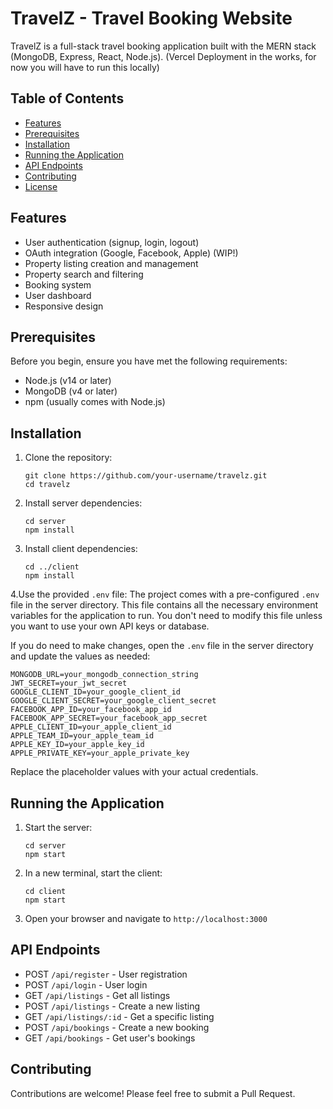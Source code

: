 # TravelZ - Travel Booking Website

TravelZ is a full-stack travel booking application built with the MERN stack (MongoDB, Express, React, Node.js). (Vercel Deployment in the works, for now you will have to run this locally)

## Table of Contents

- [Features](#features)
- [Prerequisites](#prerequisites)
- [Installation](#installation)
- [Running the Application](#running-the-application)
- [API Endpoints](#api-endpoints)
- [Contributing](#contributing)
- [License](#license)

## Features

- User authentication (signup, login, logout)
- OAuth integration (Google, Facebook, Apple) (WIP!)
- Property listing creation and management
- Property search and filtering
- Booking system
- User dashboard
- Responsive design

## Prerequisites

Before you begin, ensure you have met the following requirements:

- Node.js (v14 or later)
- MongoDB (v4 or later)
- npm (usually comes with Node.js)

## Installation

1. Clone the repository:
   ```
   git clone https://github.com/your-username/travelz.git
   cd travelz
   ```

2. Install server dependencies:
   ```
   cd server
   npm install
   ```

3. Install client dependencies:
   ```
   cd ../client
   npm install
   ```

4.Use the provided `.env` file:
   The project comes with a pre-configured `.env` file in the server directory. This file contains all the necessary environment variables for the application to run. You don't need to modify this file unless you want to use your own API keys or database.

   If you do need to make changes, open the `.env` file in the server directory and update the values as needed:
   ```
   MONGODB_URL=your_mongodb_connection_string
   JWT_SECRET=your_jwt_secret
   GOOGLE_CLIENT_ID=your_google_client_id
   GOOGLE_CLIENT_SECRET=your_google_client_secret
   FACEBOOK_APP_ID=your_facebook_app_id
   FACEBOOK_APP_SECRET=your_facebook_app_secret
   APPLE_CLIENT_ID=your_apple_client_id
   APPLE_TEAM_ID=your_apple_team_id
   APPLE_KEY_ID=your_apple_key_id
   APPLE_PRIVATE_KEY=your_apple_private_key
   ```

   Replace the placeholder values with your actual credentials.

## Running the Application

1. Start the server:
   ```
   cd server
   npm start
   ```

2. In a new terminal, start the client:
   ```
   cd client
   npm start
   ```

3. Open your browser and navigate to `http://localhost:3000`

## API Endpoints

- POST `/api/register` - User registration
- POST `/api/login` - User login
- GET `/api/listings` - Get all listings
- POST `/api/listings` - Create a new listing
- GET `/api/listings/:id` - Get a specific listing
- POST `/api/bookings` - Create a new booking
- GET `/api/bookings` - Get user's bookings

## Contributing

Contributions are welcome! Please feel free to submit a Pull Request.
